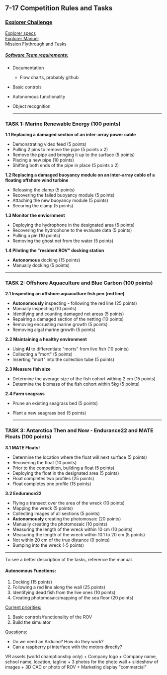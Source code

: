 ## 7-17 Competition Rules and Tasks

### <u>Explorer Challenge</u>
[Explorer specs](https://materovcompetition.org/explorerspecs)  
[Explorer Manuel](https://files.materovcompetition.org/2022/2022_EXPLORER_Manual_21_JAN_2022.pdf)  
[Mission Flythrough and Tasks](https://vimeo.com/679543161)  

##### <u>Software Team requirements:</u>
+ Documentation
	+ Flow charts, probably github
+ Basic controls
+ Autonomous functionality
+ Object recognition

  ---
### **TASK 1: Marine Renewable Energy (100 points)**
**1.1 Replacing a damaged section of an inter-array power cable**  
+  Demonstrating video feed (5 points)
+  Pulling 2 pins to remove the pipe (5 points x 2)
+  Remove the pipe and bringing it up to the surface (5 points)
+  Placing a new pipe (10 points)
+  Shifting both ends of the pipe in place (5 points x 2)	

**1.2 Replacing a damaged buoyancy module on an inter-array cable of a floating offshore wind turbine**  
+ Releasing the clamp (5 points)
+ Recovering the failed buoyancy module (5 points)
+ Attaching the new buoyancy module (5 points)
+ Securing the clamp (5 points)

**1.3 Monitor the enviornment** 
+ Deploying the hydrophone in the designated area (5 points)
+ Recovering the hydrophone to the evaluate data (5 points)
+ Pulling a pin (10 points)
+ Removing the ghost net from the water (5 points)

**1.4 Piloting the "resident ROV" docking station**  
+ **Autonomous** docking (15 points)
+ Manually docking (5 points)

---  
### TASK 2: Offshore Aquaculture and Blue Carbon (100 points)
**2.1 Inspecting an offshore aquaculture fish pen (red line)**  
+ **Autonomously** inspecting - following the red line (25 points)
+ Manually inspecting (10 points)
+ Identifying and counting damaged net areas (5 points)
+ Repairing a damaged section of the netting (10 points)
+ Removing encrusting marine growth (5 points)
+ Removing algal marine growth (5 points)

**2.2 Maintaining a healthy environment**  
+ Using **AI** to differentiate "morts" from live fish (10 points)
+ Collecting a "mort" (5 points)
+ Inserting "mort" into the collection tube (5 points)

**2.3 Measure fish size**  
+ Determine the average size of the fish cohort withing 2 cm (15 points)
+ Determine the biomass of the fish cohort within 5kg (5 points)

**2.4 Farm seagrass**  
+ Prune an existing seagrass bed (5 points)
+ Plant a new seagrass bed (5 points)

  ---
### TASK 3: Antarctica Then and Now - Endurance22 and MATE Floats (100 points)
**3.1 MATE Floats!**  
+ Determine the location where the float will next surface (5 points)
+ Recovering the float (10 points)
+ Prior to the competition, building a float (5 points)
+ Deploying the float in the designated area (5 points)
+ Float completes two profiles (25 points)
+ Float completes one profile (15 points)

**3.2 Endurance22**  
+ Flying a transect over the area of the wreck (10 points)
+ Mapping the wreck (5 points)
+ Collecting images of all sections (5 points)
+ **Autonomously** creating the photomosaic (20 points)
+ Manually creating the photomosaic (10 points)
+ Measuring the length of the wreck within 10 cm (10 points)
+ Measuring the length of the wreck within 10.1 to 20 cm (5 points)
+ Not within 20 cm of the true distance (0 points)
+ Bumping into the wreck (-5 points)
---
To see a better description of the tasks, reference the manual.

#### Autonomous Functions:
1. Docking (15 points)
2. Following a red line along the wall (25 points)
3. Identifying dead fish from the live ones (10 points)
4. Creating photomosaic/mapping of the sea floor (20 points)

<u>Current priorities:</u>
1. Basic controls/functionality of the ROV
2. Build the simulator


<u>Questions:</u>
+ Do we need an Arduino? How do they work?
+ Can a raspberry pi interface with the motors directly?


VR assets (world champtionship only)
	+ Company logo
	+ Company name, school name, location, tagline
	+ 3 photos for the photo wall
	+ slideshow of images
	+ 3D CAD or photo of ROV
	+ Marketing display "commercial"